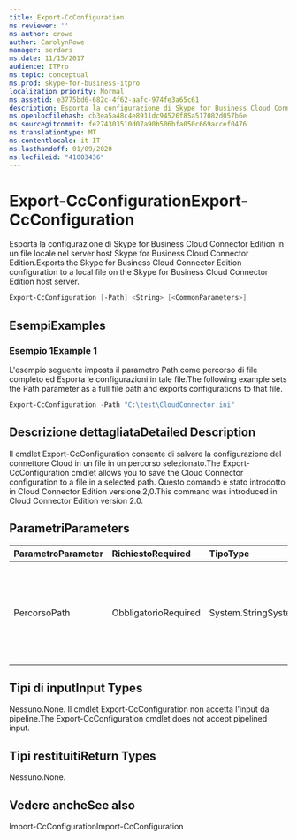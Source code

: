 ```yaml
---
title: Export-CcConfiguration
ms.reviewer: ''
ms.author: crowe
author: CarolynRowe
manager: serdars
ms.date: 11/15/2017
audience: ITPro
ms.topic: conceptual
ms.prod: skype-for-business-itpro
localization_priority: Normal
ms.assetid: e3775bd6-682c-4f62-aafc-974fe3a65c61
description: Esporta la configurazione di Skype for Business Cloud Connector Edition in un file locale nel server host Skype for Business Cloud Connector Edition.
ms.openlocfilehash: cb3ea5a48c4e8911dc94526f85a517082d057b6e
ms.sourcegitcommit: fe274303510d07a90b506bfa050c669accef0476
ms.translationtype: MT
ms.contentlocale: it-IT
ms.lasthandoff: 01/09/2020
ms.locfileid: "41003436"
---
```

# <a name="export-ccconfiguration"></a><span data-ttu-id="71492-103">Export-CcConfiguration</span><span class="sxs-lookup"><span data-stu-id="71492-103">Export-CcConfiguration</span></span>
 
<span data-ttu-id="71492-104">Esporta la configurazione di Skype for Business Cloud Connector Edition in un file locale nel server host Skype for Business Cloud Connector Edition.</span><span class="sxs-lookup"><span data-stu-id="71492-104">Exports the Skype for Business Cloud Connector Edition configuration to a local file on the Skype for Business Cloud Connector Edition host server.</span></span>
  
```powershell
Export-CcConfiguration [-Path] <String> [<CommonParameters>]
```

## <a name="examples"></a><span data-ttu-id="71492-105">Esempi</span><span class="sxs-lookup"><span data-stu-id="71492-105">Examples</span></span>
<span data-ttu-id="71492-106"><a name="Examples"> </a></span><span class="sxs-lookup"><span data-stu-id="71492-106"></span></span>

### <a name="example-1"></a><span data-ttu-id="71492-107">Esempio 1</span><span class="sxs-lookup"><span data-stu-id="71492-107">Example 1</span></span>

<span data-ttu-id="71492-108">L'esempio seguente imposta il parametro Path come percorso di file completo ed Esporta le configurazioni in tale file.</span><span class="sxs-lookup"><span data-stu-id="71492-108">The following example sets the Path parameter as a full file path and exports configurations to that file.</span></span>
  
```powershell
Export-CcConfiguration -Path "C:\test\CloudConnector.ini" 
```

## <a name="detailed-description"></a><span data-ttu-id="71492-109">Descrizione dettagliata</span><span class="sxs-lookup"><span data-stu-id="71492-109">Detailed Description</span></span>
<span data-ttu-id="71492-110"><a name="Examples"> </a></span><span class="sxs-lookup"><span data-stu-id="71492-110"></span></span>

<span data-ttu-id="71492-111">Il cmdlet Export-CcConfiguration consente di salvare la configurazione del connettore Cloud in un file in un percorso selezionato.</span><span class="sxs-lookup"><span data-stu-id="71492-111">The Export-CcConfiguration cmdlet allows you to save the Cloud Connector configuration to a file in a selected path.</span></span> <span data-ttu-id="71492-112">Questo comando è stato introdotto in Cloud Connector Edition versione 2,0.</span><span class="sxs-lookup"><span data-stu-id="71492-112">This command was introduced in Cloud Connector Edition version 2.0.</span></span>
  
## <a name="parameters"></a><span data-ttu-id="71492-113">Parametri</span><span class="sxs-lookup"><span data-stu-id="71492-113">Parameters</span></span>
<span data-ttu-id="71492-114"><a name="Examples"> </a></span><span class="sxs-lookup"><span data-stu-id="71492-114"></span></span>

|<span data-ttu-id="71492-115">**Parametro**</span><span class="sxs-lookup"><span data-stu-id="71492-115">**Parameter**</span></span>|<span data-ttu-id="71492-116">**Richiesto**</span><span class="sxs-lookup"><span data-stu-id="71492-116">**Required**</span></span>|<span data-ttu-id="71492-117">**Tipo**</span><span class="sxs-lookup"><span data-stu-id="71492-117">**Type**</span></span>|<span data-ttu-id="71492-118">**Descrizione**</span><span class="sxs-lookup"><span data-stu-id="71492-118">**Description**</span></span>|
|:-----|:-----|:-----|:-----|
|<span data-ttu-id="71492-119">Percorso</span><span class="sxs-lookup"><span data-stu-id="71492-119">Path</span></span>  <br/> |<span data-ttu-id="71492-120">Obbligatorio</span><span class="sxs-lookup"><span data-stu-id="71492-120">Required</span></span>  <br/> |<span data-ttu-id="71492-121">System.String</span><span class="sxs-lookup"><span data-stu-id="71492-121">System.String</span></span>  <br/> |<span data-ttu-id="71492-122">Percorso file completo in cui verranno archiviate le configurazioni del connettore Cloud.</span><span class="sxs-lookup"><span data-stu-id="71492-122">Full file path where the Cloud Connector configurations will be stored.</span></span>  <br/> |
   
## <a name="input-types"></a><span data-ttu-id="71492-123">Tipi di input</span><span class="sxs-lookup"><span data-stu-id="71492-123">Input Types</span></span>
<span data-ttu-id="71492-124"><a name="Examples"> </a></span><span class="sxs-lookup"><span data-stu-id="71492-124"></span></span>

<span data-ttu-id="71492-125">Nessuno.</span><span class="sxs-lookup"><span data-stu-id="71492-125">None.</span></span> <span data-ttu-id="71492-126">Il cmdlet Export-CcConfiguration non accetta l'input da pipeline.</span><span class="sxs-lookup"><span data-stu-id="71492-126">The Export-CcConfiguration cmdlet does not accept pipelined input.</span></span>
  
## <a name="return-types"></a><span data-ttu-id="71492-127">Tipi restituiti</span><span class="sxs-lookup"><span data-stu-id="71492-127">Return Types</span></span>
<span data-ttu-id="71492-128"><a name="Examples"> </a></span><span class="sxs-lookup"><span data-stu-id="71492-128"></span></span>

<span data-ttu-id="71492-129">Nessuno.</span><span class="sxs-lookup"><span data-stu-id="71492-129">None.</span></span>
  
## <a name="see-also"></a><span data-ttu-id="71492-130">Vedere anche</span><span class="sxs-lookup"><span data-stu-id="71492-130">See also</span></span>
<span data-ttu-id="71492-131"><a name="Examples"> </a></span><span class="sxs-lookup"><span data-stu-id="71492-131"></span></span>

<span data-ttu-id="71492-132">Import-CcConfiguration</span><span class="sxs-lookup"><span data-stu-id="71492-132">Import-CcConfiguration</span></span>
  

